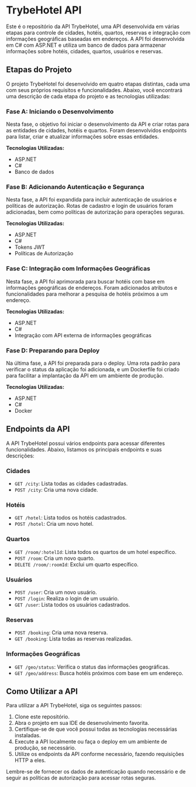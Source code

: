 # TrybeHotel API

Este é o repositório da API TrybeHotel, uma API desenvolvida em várias etapas para controle de cidades, hotéis, quartos, reservas e integração com informações geográficas baseadas em endereços. A API foi desenvolvida em C# com ASP.NET e utiliza um banco de dados para armazenar informações sobre hotéis, cidades, quartos, usuários e reservas.

## Etapas do Projeto

O projeto TrybeHotel foi desenvolvido em quatro etapas distintas, cada uma com seus próprios requisitos e funcionalidades. Abaixo, você encontrará uma descrição de cada etapa do projeto e as tecnologias utilizadas:

### Fase A: Iniciando o Desenvolvimento

Nesta fase, o objetivo foi iniciar o desenvolvimento da API e criar rotas para as entidades de cidades, hotéis e quartos. Foram desenvolvidos endpoints para listar, criar e atualizar informações sobre essas entidades.

**Tecnologias Utilizadas:**
- ASP.NET
- C#
- Banco de dados

### Fase B: Adicionando Autenticação e Segurança

Nesta fase, a API foi expandida para incluir autenticação de usuários e políticas de autorização. Rotas de cadastro e login de usuários foram adicionadas, bem como políticas de autorização para operações seguras.

**Tecnologias Utilizadas:**
- ASP.NET
- C#
- Tokens JWT
- Políticas de Autorização

### Fase C: Integração com Informações Geográficas

Nesta fase, a API foi aprimorada para buscar hotéis com base em informações geográficas de endereços. Foram adicionados atributos e funcionalidades para melhorar a pesquisa de hotéis próximos a um endereço.

**Tecnologias Utilizadas:**
- ASP.NET
- C#
- Integração com API externa de informações geográficas

### Fase D: Preparando para Deploy

Na última fase, a API foi preparada para o deploy. Uma rota padrão para verificar o status da aplicação foi adicionada, e um Dockerfile foi criado para facilitar a implantação da API em um ambiente de produção.

**Tecnologias Utilizadas:**
- ASP.NET
- C#
- Docker

## Endpoints da API

A API TrybeHotel possui vários endpoints para acessar diferentes funcionalidades. Abaixo, listamos os principais endpoints e suas descrições:

### Cidades

- `GET /city`: Lista todas as cidades cadastradas.
- `POST /city`: Cria uma nova cidade.

### Hotéis

- `GET /hotel`: Lista todos os hotéis cadastrados.
- `POST /hotel`: Cria um novo hotel.

### Quartos

- `GET /room/:hotelId`: Lista todos os quartos de um hotel específico.
- `POST /room`: Cria um novo quarto.
- `DELETE /room/:roomId`: Exclui um quarto específico.

### Usuários

- `POST /user`: Cria um novo usuário.
- `POST /login`: Realiza o login de um usuário.
- `GET /user`: Lista todos os usuários cadastrados.

### Reservas

- `POST /booking`: Cria uma nova reserva.
- `GET /booking`: Lista todas as reservas realizadas.

### Informações Geográficas

- `GET /geo/status`: Verifica o status das informações geográficas.
- `GET /geo/address`: Busca hotéis próximos com base em um endereço.

## Como Utilizar a API

Para utilizar a API TrybeHotel, siga os seguintes passos:

1. Clone este repositório.
2. Abra o projeto em sua IDE de desenvolvimento favorita.
3. Certifique-se de que você possui todas as tecnologias necessárias instaladas.
4. Execute a API localmente ou faça o deploy em um ambiente de produção, se necessário.
5. Utilize os endpoints da API conforme necessário, fazendo requisições HTTP a eles.

Lembre-se de fornecer os dados de autenticação quando necessário e de seguir as políticas de autorização para acessar rotas seguras.




